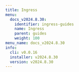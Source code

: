 ```yaml
---
title: Ingress
menu:
  docs_v2024.8.30:
    identifier: ingress-guides
    name: Ingress
    parent: guides
    weight: 100
menu_name: docs_v2024.8.30
info:
  cli: v0.0.16
  installer: v2024.8.30
  version: v2024.8.30
---
```


